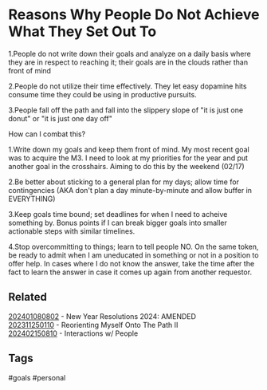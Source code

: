 # Reasons Why People Do Not Achieve What They Set Out To

1.People do not write down their goals and analyze on a daily basis where they
  are in respect to reaching it; their goals are in the clouds rather than front
  of mind

2.People do not utilize their time effectively. They let easy dopamine hits
  consume time they could be using in productive pursuits.

3.People fall off the path and fall into the slippery slope of "it is just one
  donut" or "it is just one day off"


How can I combat this?

1.Write down my goals and keep them front of mind. My most recent goal was to
  acquire the M3. I need to look at my priorities for the year and put another
  goal in the crosshairs. Aiming to do this by the weekend (02/17)

2.Be better about sticking to a general plan for my days; allow time for
  contingencies (AKA don't plan a day minute-by-minute and allow buffer in EVERYTHING)

3.Keep goals time bound; set deadlines for when I need to acheive something by.
  Bonus points if I can break bigger goals into smaller actionable steps with 
  similar timelines.

4.Stop overcommitting to things; learn to tell people NO. On the same token, be
  ready to admit when I am uneducated in something or not in a position to offer
  help. In cases where I do not know the answer, take the time after the fact to
  learn the answer in case it comes up again from another requestor.


## Related
[202401080802](../202401080802) - New Year Resolutions 2024: AMENDED \
[202311250110](../202311250110) - Reorienting Myself Onto The Path II \
[202402150810](../202402150810) - Interactions w/ People


## Tags
#goals #personal

